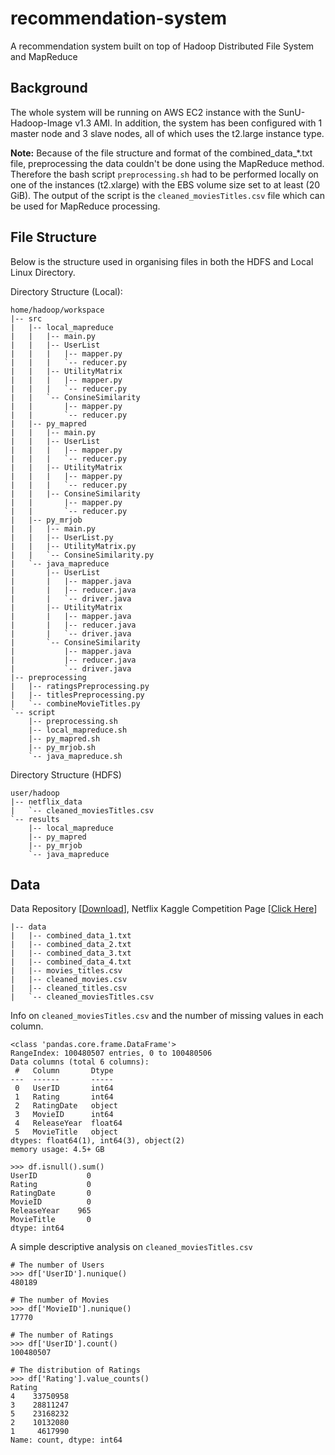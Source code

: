 # recommendation-system
A recommendation system built on top of Hadoop Distributed File System and MapReduce

## Background
The whole system will be running on AWS EC2 instance with the SunU-Hadoop-Image v1.3 AMI. In addition, the system has been configured with 1 master node and 3 slave nodes, all of which uses the t2.large instance type. 

**Note:** 
Because of the file structure and format of the combined_data_*.txt file, preprocessing the data couldn't be done using the MapReduce method. Therefore the bash script `preprocessing.sh` had to be performed locally on one of the instances (t2.xlarge) with the EBS volume size set to at least (20 GiB). The output of the script is the `cleaned_moviesTitles.csv` file which can be used for MapReduce processing.

## File Structure
Below is the structure used in organising files in both the HDFS and Local Linux Directory.

Directory Structure (Local):
```
home/hadoop/workspace
|-- src
|   |-- local_mapreduce
|   |   |-- main.py
|   |   |-- UserList
|   |   |   |-- mapper.py
|   |   |   `-- reducer.py
|   |   |-- UtilityMatrix
|   |   |   |-- mapper.py
|   |   |   `-- reducer.py
|   |   `-- ConsineSimilarity
|   |       |-- mapper.py
|   |       `-- reducer.py
|   |-- py_mapred
|   |   |-- main.py
|   |   |-- UserList
|   |   |   |-- mapper.py
|   |   |   `-- reducer.py
|   |   |-- UtilityMatrix
|   |   |   |-- mapper.py
|   |   |   `-- reducer.py
|   |   |-- ConsineSimilarity
|   |       |-- mapper.py
|   |       `-- reducer.py
|   |-- py_mrjob
|   |   |-- main.py
|   |   |-- UserList.py
|   |   |-- UtilityMatrix.py
|   |   `-- ConsineSimilarity.py
|   `-- java_mapreduce
|       |-- UserList
|       |   |-- mapper.java
|       |   |-- reducer.java
|       |   `-- driver.java
|       |-- UtilityMatrix
|       |   |-- mapper.java
|       |   |-- reducer.java
|       |   `-- driver.java
|       `-- ConsineSimilarity
|           |-- mapper.java
|           |-- reducer.java
|           `-- driver.java
|-- preprocessing
|   |-- ratingsPreprocessing.py
|   |-- titlesPreprocessing.py
|   `-- combineMovieTitles.py
`-- script
    |-- preprocessing.sh
    |-- local_mapreduce.sh
    |-- py_mapred.sh
    |-- py_mrjob.sh
    `-- java_mapreduce.sh
```

Directory Structure (HDFS)
```
user/hadoop
|-- netflix_data
|   `-- cleaned_moviesTitles.csv
`-- results
    |-- local_mapreduce
    |-- py_mapred
    |-- py_mrjob
    `-- java_mapreduce
```

## Data
Data Repository [[Download](https://netflix-big-data-assignment.s3.amazonaws.com/Datafiles.zip)],
Netflix Kaggle Competition Page [[Click Here](https://www.kaggle.com/datasets/netflix-inc/netflix-prize-data)]
```
|-- data
|   |-- combined_data_1.txt
|   |-- combined_data_2.txt
|   |-- combined_data_3.txt
|   |-- combined_data_4.txt
|   |-- movies_titles.csv
|   |-- cleaned_movies.csv
|   |-- cleaned_titles.csv
|   `-- cleaned_moviesTitles.csv
```

Info on `cleaned_moviesTitles.csv` and the number of missing values in each column. 
```
<class 'pandas.core.frame.DataFrame'>
RangeIndex: 100480507 entries, 0 to 100480506
Data columns (total 6 columns):
 #   Column       Dtype  
---  ------       -----  
 0   UserID       int64  
 1   Rating       int64  
 2   RatingDate   object 
 3   MovieID      int64  
 4   ReleaseYear  float64
 5   MovieTitle   object 
dtypes: float64(1), int64(3), object(2)
memory usage: 4.5+ GB
```
```
>>> df.isnull().sum()
UserID           0
Rating           0
RatingDate       0
MovieID          0
ReleaseYear    965
MovieTitle       0
dtype: int64
```

A simple descriptive analysis on `cleaned_moviesTitles.csv`
```
# The number of Users
>>> df['UserID'].nunique()
480189

# The number of Movies
>>> df['MovieID'].nunique()
17770

# The number of Ratings
>>> df['UserID'].count()
100480507

# The distribution of Ratings
>>> df['Rating'].value_counts()
Rating
4    33750958
3    28811247
5    23168232
2    10132080
1     4617990
Name: count, dtype: int64
```

